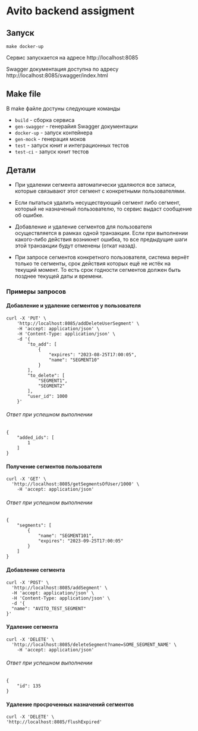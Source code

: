 # Avito backend assigment 
## Запуск
```shell
make docker-up
```

Сервис запускается на адресе http://localhost:8085

Swagger документация доступна по адресу http://localhost:8085/swagger/index.html

## Make file
В make файле достуны следующие команды
- ```build``` - сборка сервиса
- ```gen-swagger``` - генерайия Swagger документации
- ```docker-up``` - запуск контейнера
- ```gen-mock``` - генерация моков
- ```test``` - запуск юнит и интеграционных тестов
- ```test-ci``` - запуск юнит тестов

## Детали
- При удалении сегмента автоматически удаляются все записи, которые связывают этот сегмент с конкретными пользователями.


- Если пытаться удалить несуществующий сегмент либо сегмент, который не назначеный пользователю, то сервис выдаст сообщение об ошибке.


- Добавление и удаление сегментов для пользователя осуществляется в рамках одной транзакции. Если при выполнении какого-либо действия возникнет ошибка, то все предыдущие шаги этой транзакции будут отменены (откат назад).


- При запросе сегментов конкретного пользователя, система вернёт только те сегменты, срок действия которых ещё не истёк на текущий момент. То есть срок годности сегментов должен быть позднее текущей даты и времени.
### Примеры запросов
#### Добавление и удаление сегментов у пользователя
    curl -X 'PUT' \
        'http://localhost:8085/addDeleteUserSegment' \
        -H 'accept: application/json' \
        -H 'Content-Type: application/json' \
        -d '{
            "to_add": [
                {
                    "expires": "2023-08-25T17:00:05",
                    "name": "SEGMENT10"
                }
            ],
            "to_delete": [
                "SEGMENT1",
                "SEGMENT2"
            ],
            "user_id": 1000
        }'
###### Ответ при успешном выполнении
    {
        "added_ids": [
            1
        ]
    }
#### Получение сегментов пользователя
    curl -X 'GET' \
      'http://localhost:8085/getSegmentsOfUser/1000' \
        -H 'accept: application/json' 
###### Ответ при успешном выполнении
    {
        "segments": [
            {
                "name": "SEGMENT101",
                "expires": "2023-09-25T17:00:05"
            }
        ]
    }

#### Добавление сегмента
    curl -X 'POST' \
      'http://localhost:8085/addSegment' \
      -H 'accept: application/json' \
      -H 'Content-Type: application/json' \
      -d '{
      "name": "AVITO_TEST_SEGMENT"
    }'

#### Удаление сегмента
    curl -X 'DELETE' \
      'http://localhost:8085/deleteSegment?name=SOME_SEGMENT_NAME' \
        -H 'accept: application/json' 

###### Ответ при успешном выполнении
    {
        "id": 135
    }

#### Удаление просроченных назначений сегментов
    curl -X 'DELETE' \
    'http://localhost:8085/flushExpired'

